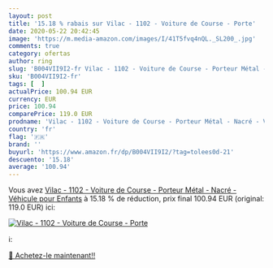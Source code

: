 ```yaml
---
layout: post
title: '15.18 % rabais sur Vilac - 1102 - Voiture de Course - Porte'
date: 2020-05-22 20:42:45
image: 'https://m.media-amazon.com/images/I/41T5fvq4nQL._SL200_.jpg'
comments: true
category: ofertas
author: ring
slug: 'B004VII9I2-fr Vilac - 1102 - Voiture de Course - Porteur Métal - Nacré -...'
sku: 'B004VII9I2-fr'
tags: [  ]
actualPrice: 100.94 EUR
currency: EUR
price: 100.94
comparePrice: 119.0 EUR
prodname: 'Vilac - 1102 - Voiture de Course - Porteur Métal - Nacré - Véhicule pour Enfants'
country: 'fr'
flag: '🇫🇷'
brand: ''
buyurl: 'https://www.amazon.fr/dp/B004VII9I2/?tag=tolees0d-21'
descuento: '15.18'
average: '100.94'
---
```


Vous avez [Vilac - 1102 - Voiture de Course - Porteur Métal - Nacré - Véhicule pour Enfants](https://www.amazon.fr/dp/B004VII9I2/?tag=tolees0d-21)  à  15.18 % de réduction, prix final  100.94 EUR (original: 119.0 EUR) ici:

[![Vilac - 1102 - Voiture de Course - Porte](https://m.media-amazon.com/images/I/41T5fvq4nQL._SL200_.jpg)](https://www.amazon.fr/dp/B004VII9I2/?tag=tolees0d-21)

ℹ️:


[🛒 Achetez-le maintenant!!](https://www.amazon.fr/dp/B004VII9I2/?tag=tolees0d-21)
